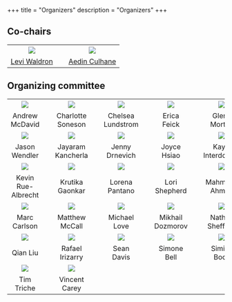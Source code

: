 +++
title = "Organizers"
description = "Organizers"
+++

## Co-chairs

|       |   |     |
|:-----:|---|:---:|
| ![](../img/organizers/LeviWaldron.jpg) | &nbsp; | ![](../img/organizers/Aedin.jpg) |
| [Levi Waldron](mailto:lwaldron.research@gmail.com) | &nbsp;  | [Aedin Culhane](mailto:aedin@jimmy.harvard.edu) |

## Organizing committee

|       |   |     |   |      |   |      |   |      |
|:-----:|---|:---:|---|:----:|---|:----:|---|:----:|
| ![](../img/organizers/McDavid_A.jpg) | &nbsp; | ![](../img/organizers/CharlotteSoneson.jpg) | &nbsp; | ![](../img/organizers/avatar.png) | &nbsp; | ![](../img/organizers/feick_erica2020.png) | &nbsp; | ![](../img/organizers/avatar.png) |
| Andrew McDavid | &nbsp;  | Charlotte Soneson | &nbsp; | Chelsea Lundstrom | &nbsp; | Erica Feick | &nbsp; | Glenn Morton |
| ![](../img/organizers/avatar.png) | &nbsp; | ![](../img/organizers/avatar.png) | &nbsp; | ![](../img/organizers/JennyDrnevich.jpg) | &nbsp; | ![](../img/organizers/avatar.png) | &nbsp; | ![](../img/organizers/avatar.png) |
| Jason Wendler | &nbsp;  | Jayaram Kancherla | &nbsp; | Jenny Drnevich | &nbsp; | Joyce Hsiao | &nbsp; | Kayla Interdonato |
| ![](../img/organizers/KevinRueAlbrecht.jpg) | &nbsp; | ![](../img/organizers/avatar.png) | &nbsp; | ![](../img/organizers/LorenaPantano.jpeg) | &nbsp; | ![](../img/organizers/LoriShepherd.jpg) | &nbsp; | ![](../img/organizers/mahmoud.jpg) |
| Kevin Rue-Albrecht | &nbsp;  | Krutika Gaonkar | &nbsp; | Lorena Pantano | &nbsp; | Lori Shepherd | &nbsp; | Mahmoud Ahmed |
| ![](../img/organizers/avatar.png) | &nbsp; | ![](../img/organizers/MatthewMcCall.jpeg) | &nbsp; | ![](../img/organizers/michaellove.jpeg) | &nbsp; | ![](../img/organizers/MikhailDozmorov.jpg) | &nbsp; | ![](../img/organizers/avatar.png) |
| Marc Carlson | &nbsp;  | Matthew McCall | &nbsp; | Michael Love | &nbsp; | Mikhail Dozmorov | &nbsp; | Nathan Sheffield |
| ![](../img/organizers/QianLiu.jpg) | &nbsp; | ![](../img/organizers/RafaelIrizarry.jpg) | &nbsp; | ![](../img/organizers/SeanDavis.png) | &nbsp; | ![](../img/organizers/SimoneBell.jpg) | &nbsp; | ![](../img/organizers/SiminaBoca.jpg) |
| Qian Liu  | &nbsp;  | Rafael Irizarry | &nbsp; | Sean Davis | &nbsp; | Simone Bell | &nbsp; | Simina Boca |
| ![](../img/organizers/avatar.png) | &nbsp; | ![](../img/organizers/VincentCarey.png) | &nbsp; |  | &nbsp; |  | &nbsp; |  |
| Tim Triche | &nbsp;  | Vincent Carey | &nbsp; |  | &nbsp; |  | &nbsp; |  |


<!--
* Andrew McDavid
* Charlotte Soneson 
* Chelsea Lundstrom
* Erica Feick
* Glenn Morton
* Jason Wendler
* Jayaram Kancherla 
* Jenny Drnevich
* Joyce Hsiao
* Kayla Interdonato
* Kevin Rue-Albrecht
* Krutika Gaonkar
* Lorena Pantano
* Lori Shepherd
* Mahmoud Ahmed
* Marc Carlson
* Matthew McCall
* Michael Love
* Mikhail Dozmorov
* Nathan Sheffield
* Qian Liu 
* Rafael Irizarry
* Sean Davis
* Simone Bell
* Simina Boca
* Tim Triche
* Vincent Carey
-->
